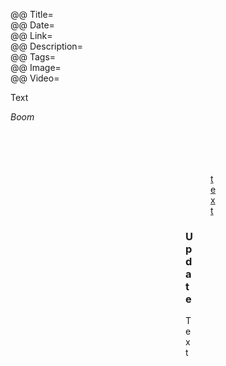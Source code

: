 @@ Title=  
@@ Date=  
@@ Link=  
@@ Description=  
@@ Tags=  
@@ Image=  
@@ Video=

<div class="topstory">Text</div>

<div class="takehome"><p><i>Boom</i></p></div>

<figure>
<figure class="iphone">
<figure class="applewatch">
<figure class="wide">
<figure class="figleft">
<figure class="fright">
<figure class="twoleft">
<figure class="tworight">
	<a class="nohover" href="contentlink">
		<img src="imagelink" alt="text" />
	</a>
	<figcaption><a href="">text</a></figcaption>
</figure>

<div class="update" id="update">

<h3>Update</h3>

Text

</div>